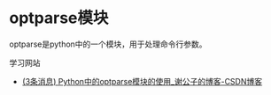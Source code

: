 # optparse模块

optparse是python中的一个模块，用于处理命令行参数。

学习网站

- [(3条消息) Python中的optparse模块的使用_谢公子的博客-CSDN博客](https://blog.csdn.net/qq_36119192/article/details/83661848)